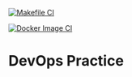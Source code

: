 [![Makefile CI](https://github.com/primetimetank21/DevOps-Docker/actions/workflows/ci.yml/badge.svg)](https://github.com/primetimetank21/DevOps-Docker/actions/workflows/ci.yml)

[![Docker Image CI](https://github.com/primetimetank21/DevOps-Docker/actions/workflows/docker-image.yml/badge.svg)](https://github.com/primetimetank21/DevOps-Docker/actions/workflows/docker-image.yml)

# DevOps Practice
